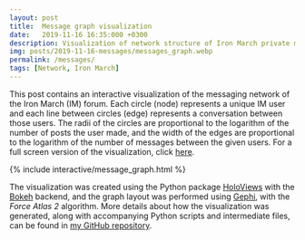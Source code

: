 ```yaml
---
layout: post
title:  Message graph visualization
date:   2019-11-16 16:35:000 +0300
description: Visualization of network structure of Iron March private messages
img: posts/2019-11-16-messages/messages_graph.webp
permalink: /messages/
tags: [Network, Iron March]
---
```


This post contains an interactive visualization of the messaging network of the Iron March (IM) forum.
Each circle (node) represents a unique IM user and each line between circles (edge) represents a conversation between those users.
The radii of the circles are proportional to the logarithm of the number of posts the user made, and the width of the edges are proportional to the logarithm of the number of messages between the given users.
For a full screen version of the visualization, click [here][fullscreen].

{% include interactive/message_graph.html %}

The visualization was created using the Python package [HoloViews][holoviews] with the [Bokeh][bokeh] backend, and the graph layout was performed using [Gephi][gephi], with the *Force Atlas 2* algorithm.
More details about how the visualization was generated, along with accompanying Python scripts and intermediate files, can be found in [my GitHub repository][github-repo].

[fullscreen]: ../assets/interactive/message_graph.html
[holoviews]: http://holoviews.org/
[bokeh]: https://docs.bokeh.org/en/latest/
[gephi]: https://gephi.org/
[github-repo]: https://github.com/gaius-gracchus/IronMarch
